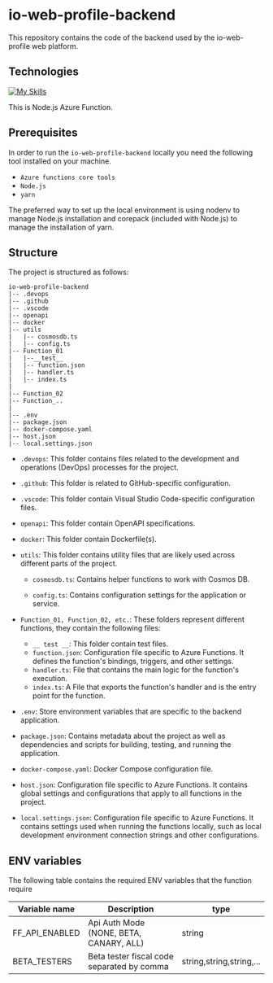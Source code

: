 # io-web-profile-backend

This repository contains the code of the backend used by the io-web-profile web platform.

## Technologies
[![My Skills](https://skillicons.dev/icons?i=azure,nodejs,ts)](https://skillicons.dev)

This is Node.js Azure Function.
## Prerequisites
In order to run the ``io-web-profile-backend`` locally you need the following tool installed on your machine.

- ``Azure functions core tools``
- ``Node.js``
- ``yarn``

The preferred way to set up the local environment is using nodenv to manage Node.js installation and corepack (included with Node.js) to manage the installation of yarn.

## Structure

The project is structured as follows:

```
io-web-profile-backend
|-- .devops
|-- .github
|-- .vscode
|-- openapi
|-- docker
|-- utils
|   |-- cosmosdb.ts
|   |-- config.ts
|-- Function_01
|   |--__test__
|   |-- function.json
|   |-- handler.ts
|   |-- index.ts
|
|-- Function_02
|-- Function_..
|
|-- .env
|-- package.json
|-- docker-compose.yaml
|-- host.json
|-- local.settings.json
```
- `.devops`: This folder contains files related to the development and operations (DevOps) processes for the project.

- `.github`: This folder is related to GitHub-specific configuration.

- `.vscode`: This folder contain Visual Studio Code-specific configuration files.

- `openapi`: This folder contain OpenAPI specifications.

- `docker`: This folder contain Dockerfile(s).

- `utils`: This folder contains utility files that are likely used across different parts of the project.

  - `cosmosdb.ts`: Contains helper functions to work with Cosmos DB.

  - `config.ts`: Contains configuration settings for the application or service.

- `Function_01, Function_02, etc.`: These folders represent different functions, they contain the following files:

  - `__ test __`: This folder contain test files.
  - `function.json`: Configuration file specific to Azure Functions. It defines the function's bindings, triggers, and other settings.
  - `handler.ts`: File that contains the main logic for the function's execution.
  - `index.ts`: A File that exports the function's handler and is the entry point for the function.
- `.env`: Store environment variables that are specific to the backend application.

- `package.json`: Contains metadata about the project as well as dependencies and scripts for building, testing, and running the application.

- `docker-compose.yaml`: Docker Compose configuration file.
- `host.json`: Configuration file specific to Azure Functions. It contains global settings and configurations that apply to all functions in the project.

- `local.settings.json`: Configuration file specific to Azure Functions. It contains settings used when running the functions locally, such as local development environment connection strings and other configurations.

## ENV variables

The following table contains the required ENV variables that the function require

| Variable name                   | Description                                  | type   |
|---------------------------------|----------------------------------------------|--------|
| FF_API_ENABLED                  | Api Auth Mode (NONE, BETA, CANARY, ALL)      | string |
| BETA_TESTERS                    | Beta tester fiscal code separated by comma   | string,string,string,... |